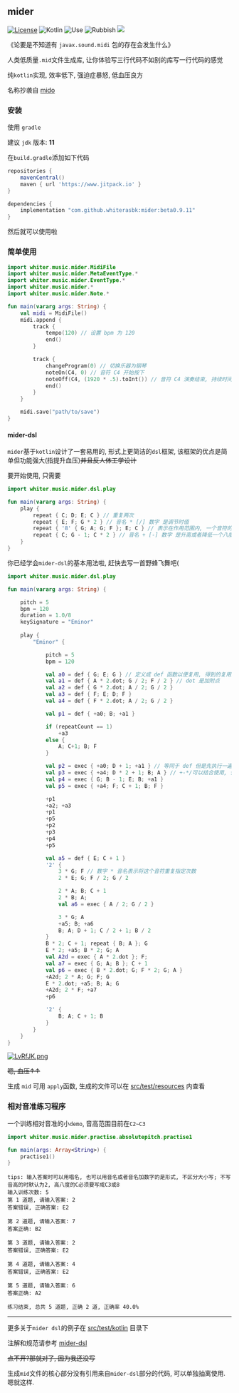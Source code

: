 ## mider

[![License](http://img.shields.io/:license-apache-brightgreen.svg)](http://www.apache.org/licenses/LICENSE-2.0.html)
![Kotlin](https://img.shields.io/badge/kotlin-100%25-blue)
![Use](https://img.shields.io/badge/mid-generate-yellowgreen)
![Rubbish](https://img.shields.io/badge/%E6%B2%BB%E7%96%97-%E4%BD%8E%E8%A1%80%E5%8E%8B-orange)
[![](https://www.jitpack.io/v/whiterasbk/mider.svg)](https://www.jitpack.io/#whiterasbk/mider)


[comment]: <> ([![Language: Kotlin]&#40;https://img.shields.io/github/languages/top/shadowsocks/shadowsocks-android.svg&#41;]&#40;https://https://github.com/whiterasbk/mider/search?l=kotlin&#41;)

[comment]: <> ([![Releases]&#40;https://img.shields.io/github/downloads/shadowsocks/shadowsocks-android/total.svg&#41;]&#40;https://github.com/shadowsocks/shadowsocks-android/releases&#41;)

《论要是不知道有 `javax.sound.midi` 包的存在会发生什么》

人类低质量`.mid`文件生成库, 让你体验写三行代码不如别的库写一行代码的感觉

纯`kotlin`实现, 效率低下, 强迫症暴怒, 低血压良方

名称抄袭自 [mido](https://github.com/mido/mido)

### 安装
使用 `gradle`

建议 `jdk` 版本: **11**

在`build.gradle`添加如下代码

```groovy
repositories {
    mavenCentral()
    maven { url 'https://www.jitpack.io' }
}

dependencies {
    implementation "com.github.whiterasbk:mider:beta0.9.11"
}
```
然后就可以使用啦

### 简单使用

```kotlin
import whiter.music.mider.MidiFile
import whiter.music.mider.MetaEventType.*
import whiter.music.mider.EventType.*
import whiter.music.mider.*
import whiter.music.mider.Note.*

fun main(vararg args: String) {
    val midi = MidiFile()
    midi.append {
        track {
            tempo(120) // 设置 bpm 为 120
            end()
        }

        track {
            changeProgram(0) // 切换乐器为钢琴 
            noteOn(C4, 0) // 音符 C4 开始按下
            noteOff(C4, (1920 * .5).toInt()) // 音符 C4 演奏结束, 持续时间是二分音符的时值
            end()
        }
    }

    midi.save("path/to/save")
}
```
#### mider-dsl
`mider`基于`kotlin`设计了一套易用的, 形式上更简洁的`dsl`框架, 该框架的优点是简单但功能强大(指提升血压)~~并且反人体工学设计~~

要开始使用, 只需要

```kotlin
import whiter.music.mider.dsl.play

fun main(vararg args: String) {
    play {
        repeat { C; D; E; C } // 重复两次 
        repeat { E; F; G * 2 } // 音名 * [/] 数字 是调节时值
        repeat { '8' { G; A; G; F }; E; C } // 表示在作用范围内, 一个音符的默认时值为八分音符
        repeat { C; G - 1; C * 2 } // 音名 + [-] 数字 是升高或者降低一个八度
    }
}
```

你已经学会`mider-dsl`的基本用法啦, 赶快去写一首野蜂飞舞吧(

```kotlin
import whiter.music.mider.dsl.play

fun main(vararg args: String) {

    pitch = 5
    bpm = 120
    duration = 1.0/8
    keySignature = "Eminor"
    
    play {
        "Eminor" {

            pitch = 5
            bpm = 120

            val a0 = def { G; E; G } // 定义成 def 函数以便复用, 得到的复用对象可以通过+实现复用
            val a1 = def { A * 2.dot; G / 2; F / 2 } // dot 是加附点
            val a2 = def { G * 2.dot; A / 2; G / 2 }
            val a3 = def { F; E; D; F }
            val a4 = def { F * 2.dot; A / 2; G / 2 }

            val p1 = def { +a0; B; +a1 }

            if (repeatCount == 1)
                +a3
            else {
                A; C+1; B; F
            }

            val p2 = exec { +a0; D + 1; +a1 } // 等同于 def 但是先执行一遍再返回复用对象
            val p3 = exec { +a4; D * 2 + 1; B; A } // +-*/可以结合使用, 但是要注意优先级问题
            val p4 = exec { G; B - 1; E; B; +a1 }
            val p5 = exec { +a4; F; C + 1; B; F }

            +p1
            +a2; +a3
            +p1
            +p5
            +p2
            +p3
            +p4
            +p5

            val a5 = def { E; C + 1 }
            '2' {
                3 * G; F // 数字 * 音名表示将这个音符重复指定次数
                2 * E; G; F / 2; G / 2

                2 * A; B; C + 1
                2 * B; A;
                val a6 = exec { A / 2; G / 2 }

                3 * G; A
                +a5; B; +a6
                B; A; D + 1; C / 2 + 1; B / 2
            }
            B * 2; C + 1; repeat { B; A }; G
            E * 2; +a5; B * 2; G; A
            val A2d = exec { A * 2.dot }; F;
            val a7 = exec { G; A; B }; C + 1
            val p6 = exec { B * 2.dot; G; F * 2; G; A }
            +A2d; 2 * A; G; F; G
            E * 2.dot; +a5; B; A; G
            +A2d; 2 * F; +a7
            +p6

            '2' {
                B; A; C + 1; B
            }
        }
    }
}
```

[![LvRfJK.png](https://s1.ax1x.com/2022/04/29/LvRfJK.png)](https://imgtu.com/i/LvRfJK)

~~嗯, 血压↑↑~~

生成 `mid` 可用 `apply`函数, 生成的文件可以在 [src/test/resources](https://github.com/whiterasbk/mider/tree/master/src/test/resources) 内查看

### 相对音准练习程序

一个训练相对音准的小`demo`, 音高范围目前在`C2~C3`

```kotlin
import whiter.music.mider.practise.absolutepitch.practise1

fun main(args: Array<String>) {
    practise1()
}
```

```shell
tips: 输入答案时可以用唱名, 也可以用音名或者音名加数字的是形式, 不区分大小写; 不写音高的时默认为2, 高八度的C必须要写成C3或8
输入训练次数: 5
第 1 道题, 请输入答案: 2
答案错误, 正确答案: E2

第 2 道题, 请输入答案: 7
答案正确: B2

第 3 道题, 请输入答案: 2
答案错误, 正确答案: E2

第 4 道题, 请输入答案: 4
答案错误, 正确答案: E2

第 5 道题, 请输入答案: 6
答案正确: A2

练习结束, 总共 5 道题, 正确 2 道, 正确率 40.0%
```
----------------
更多关于`mider dsl`的例子在 [src/test/kotlin](https://github.com/whiterasbk/mider/tree/master/src/test/kotlin) 目录下

注解和规范请参考 [mider-dsl]() 

~~点不开?那就对了, 因为我还没写~~

生成`mid`文件的核心部分没有引用来自`mider-dsl`部分的代码, 可以单独抽离使用. 嗯就这样.
